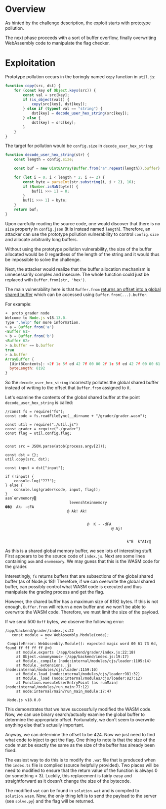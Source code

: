 # Overview

As hinted by the challenge description, the exploit starts with prototype pollution.

The next phase proceeds with a sort of buffer overflow, finally overwriting WebAssembly code to manipulate the flag checker.

# Exploitation

Prototype pollution occurs in the boringly named `copy` function in `util.js`:
```js
function copy(src, dst) {
    for (const key of Object.keys(src)) {
        const val = src[key];
        if (is_object(val)) {
            copy(src[key], dst[key]);
        } else if (typeof val == "string") {
            dst[key] = decode_user_hex_string(src[key]);
        } else {
            dst[key] = src[key];
        }
    }
}
```

The target for pollution would be `config.size` in `decode_user_hex_string`:
```js
function decode_user_hex_string(str) {
    const length = config.size;

    const buf = new Uint8Array(Buffer.from("a".repeat(length)).buffer);

    for (let i = 0; i < length * 2; i += 2) {
        const byte = parseInt(str.substring(i, i + 2), 16);
        if (Number.isNaN(byte)) {
            buf[i >>> 1] = 0;
        }
        buf[i >>> 1] = byte;
    }
    return buf;
}
```

Upon carefully reading the source code, one would discover that there is no `size` property in `config.json` (it is instead named `length`). Therefore, an attacker can use the prototype pollution vulnerability to control `config.size` and allocate arbitrarily long buffers.

Without using the prototype pollution vulnerability, the size of the buffer allocated would be 0 regardless of the length of the string and it would thus be impossible to solve the challenge.

Next, the attacker would realize that the buffer allocation mechanism is unnecessarily complex and insecure. The whole function could just be replaced with `Buffer.from(str, 'hex')`. 

The main vulnerability here is that `Buffer.from` [returns an offset into a global shared buffer](https://github.com/nodejs/node/issues/41467) which can be accessed using `Buffer.from(...).buffer`.

For example:
```js
➜  proto_grader node
Welcome to Node.js v18.13.0.
Type ".help" for more information.
> a = Buffer.from('a')
<Buffer 61>
> b = Buffer.from('b')
<Buffer 62>
> a.buffer == b.buffer
true
> a.buffer
ArrayBuffer {
  [Uint8Contents]: <2f 1c 5f ed 42 7f 00 00 2f 1c 5f ed 42 7f 00 00 61 00 00 00 00 00 00 00 62 00 00 00 00 00 00 00 00 00 00 00 00 00 00 00 00 00 00 00 00 00 00 00 46 61 73 74 42 75 66 66 65 72 66 65 42 75 66 66 a8 04 99 b4 d4 55 00 00 30 3d 9e b4 d4 55 00 00 0a 00 00 00 00 00 00 00 e2 72 82 0a 01 00 00 00 62 75 66 66 ... 8092 more bytes>,
  byteLength: 8192
}
```

So the `decode_user_hex_string` incorrectly pollutes the global shared buffer instead of writing to the offset that `Buffer.from` assigned to it.

Let's examine the contents of the global shared buffer at the point `decode_user_hex_string` is called:
```
//const fs = require("fs");
const code = fs.readFileSync(__dirname + "/grader/grader.wasm");

const util = require("./util.js")
const grader = require("./grader")
const flag = util.config.flag;


const src = JSON.parse(atob(process.argv[2]));

const dst = {};
util.copy(src, dst);

const input = dst["input"];

if (!input) {
    console.log("???");
} else {
    console.log(grader(code, input, flag));
}
asm`envmemory▒
                             levenshteinmemory
��@  Ak- -cFA
                            @ Ak! Ak!


                                     @  K - -dFA
                                                @ Aj!


                                                       k"E  k"AIr@ 
```

As this is a shared global memory buffer, we see lots of interesting stuff. First appears to be the source code of `index.js`. Next are some lines containing `asm` and `envmemory`. We may guess that this is the WASM code for the grader.

Interestingly, `fs` returns buffers that are subsections of the global shared buffer (as of Node.js 18)! Therefore, if we can overwrite the global shared buffer, can possibly control what WASM code is executed and thus manipulate the grading process and get the flag. 

However, the shared buffer has a maximum size of 8192 bytes. If this is not enough, `Buffer.from` will return a new buffer and we won't be able to overwrite the WASM code. Therefore, we must limit the size of the payload.

If we send 500 `0xff` bytes, we observe the following error:
```
/app/backend/grader/index.js:22
   const module = new WebAssembly.Module(code);
                  ^ 
 CompileError: WebAssembly.Module(): expected magic word 00 61 73 6d, found ff ff ff ff @+0
     at module.exports (/app/backend/grader/index.js:22:18)
     at Object.<anonymous> (/app/backend/index.js:19:17)
     at Module._compile (node:internal/modules/cjs/loader:1105:14)
     at Module._extensions..js (node:internal/modules/cjs/loader:1159:10)
     at Module.load (node:internal/modules/cjs/loader:981:32)
     at Module._load (node:internal/modules/cjs/loader:827:12)
     at Function.executeUserEntryPoint [as runMain] (node:internal/modules/run_main:77:12)
     at node:internal/main/run_main_module:17:47
 
 Node.js v18.0.0
```

This demonstrates that we have successfully modified the WASM code. Now, we can use binary search/actually examine the global buffer to determine the appropriate offset. Fortunately, we don't seem to overwrite anything else that's actually important. 

Anyway, we can determine the offset to be 424. Now we just need to find what code to inject to get the flag. One thing to note is that the size of the code must be exactly the same as the size of the buffer has already been fixed.

The easiest way to do this is to modify the `.wat` file that is produced when the `index.ts` file is complied (source helpfully provided). Two places will be need to modified to ensure that the return value of the function is always 0 (or something < 3). Luckily, this replacement is fairly easy and straightforward as it doesn't change the size of the bytecode.

The modified `wat` can be found in `solution.wat` and is compiled to `solution.wasm`. Now, the only thing left is to send the payload to the server (see `solve.py`) and the flag will be returned.
